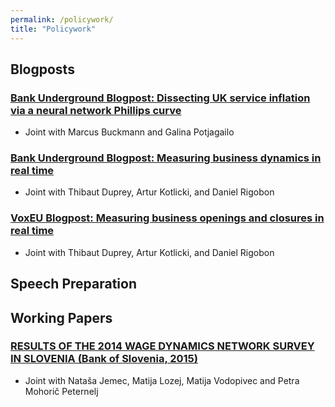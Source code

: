 ```yaml
---
permalink: /policywork/
title: "Policywork"
---
```


## Blogposts

### [Bank Underground Blogpost: Dissecting UK service inflation via a neural network Phillips curve](https://bankunderground.co.uk/2023/07/10/dissecting-uk-service-inflation-via-a-neural-network-phillips-curve/)
 * Joint with Marcus Buckmann and Galina Potjagailo 

### [Bank Underground Blogpost: Measuring business dynamics in real time](https://bankunderground.co.uk/2022/06/29/measuring-business-dynamics-in-real-rime/#more-10060)
 * Joint with Thibaut Duprey, Artur Kotlicki, and Daniel Rigobon

### [VoxEU Blogpost: Measuring business openings and closures in real time](https://cepr.org/voxeu/columns/measuring-business-openings-and-closures-real-time)
 * Joint with Thibaut Duprey, Artur Kotlicki, and Daniel Rigobon

## Speech Preparation

## Working Papers 

### [RESULTS OF THE 2014 WAGE DYNAMICS NETWORK SURVEY IN SLOVENIA (Bank of Slovenia, 2015)](https://bankaslovenije.blob.core.windows.net/publication-files/Results_of_the_2014_Wage_Dynamics_Network_Survey_in_Slovenia_1_2015.pdf)
 * Joint with Nataša Jemec, Matija Lozej, Matija Vodopivec and Petra Mohorič Peternelj



